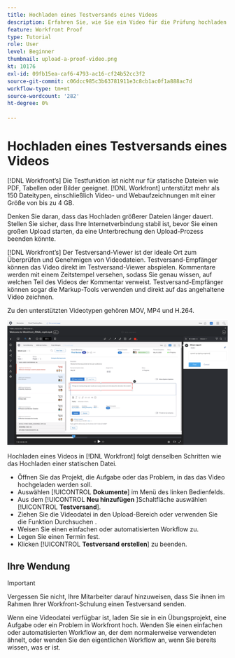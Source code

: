 ```yaml
---
title: Hochladen eines Testversands eines Videos
description: Erfahren Sie, wie Sie ein Video für die Prüfung hochladen in [!DNL  Workfront].
feature: Workfront Proof
type: Tutorial
role: User
level: Beginner
thumbnail: upload-a-proof-video.png
kt: 10176
exl-id: 09fb15ea-caf6-4793-ac16-cf24b52cc3f2
source-git-commit: c06dcc985c3b63781911e3c8cb1ac0f1a888ac7d
workflow-type: tm+mt
source-wordcount: '282'
ht-degree: 0%

---
```


# Hochladen eines Testversands eines Videos

[!DNL Workfront’s] Die Testfunktion ist nicht nur für statische Dateien wie PDF, Tabellen oder Bilder geeignet. [!DNL Workfront] unterstützt mehr als 150 Dateitypen, einschließlich Video- und Webaufzeichnungen mit einer Größe von bis zu 4 GB.

Denken Sie daran, dass das Hochladen größerer Dateien länger dauert. Stellen Sie sicher, dass Ihre Internetverbindung stabil ist, bevor Sie einen großen Upload starten, da eine Unterbrechung den Upload-Prozess beenden könnte.

<!-- For a complete list of uploadable file types, see the article, Supported proofing file types. -->

[!DNL Workfront’s] Der Testversand-Viewer ist der ideale Ort zum Überprüfen und Genehmigen von Videodateien. Testversand-Empfänger können das Video direkt im Testversand-Viewer abspielen. Kommentare werden mit einem Zeitstempel versehen, sodass Sie genau wissen, auf welchen Teil des Videos der Kommentar verweist. Testversand-Empfänger können sogar die Markup-Tools verwenden und direkt auf das angehaltene Video zeichnen.

Zu den unterstützten Videotypen gehören MOV, MP4 und H.264. <!-- Check the supported file types list to make sure the video type you use is compatible with Workfront’s proofing features.-->

![Ein Bild mit Markup in einer Videotestdatei.](assets/upload-a-proof-of-a-video.png)

Hochladen eines Videos in [!DNL Workfront] folgt denselben Schritten wie das Hochladen einer statischen Datei.

* Öffnen Sie das Projekt, die Aufgabe oder das Problem, in das das Video hochgeladen werden soll.
* Auswählen [!UICONTROL **Dokumente**] im Menü des linken Bedienfelds.
* Aus dem [!UICONTROL **Neu hinzufügen** ]Schaltfläche auswählen [!UICONTROL **Testversand**].
* Ziehen Sie die Videodatei in den Upload-Bereich oder verwenden Sie die Funktion Durchsuchen .
* Weisen Sie einen einfachen oder automatisierten Workflow zu.
* Legen Sie einen Termin fest.
* Klicken [!UICONTROL **Testversand erstellen**] zu beenden.

## Ihre Wendung

>[!IMPORTANT]
>
>Vergessen Sie nicht, Ihre Mitarbeiter darauf hinzuweisen, dass Sie ihnen im Rahmen Ihrer Workfront-Schulung einen Testversand senden.


Wenn eine Videodatei verfügbar ist, laden Sie sie in ein Übungsprojekt, eine Aufgabe oder ein Problem in Workfront hoch. Wenden Sie einen einfachen oder automatisierten Workflow an, der dem normalerweise verwendeten ähnelt, oder wenden Sie den eigentlichen Workflow an, wenn Sie bereits wissen, was er ist.

